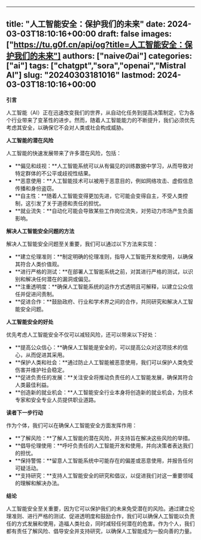 
---
title: "人工智能安全：保护我们的未来"
date: 2024-03-03T18:10:16+00:00
draft: false
images: ["https://tu.g0f.cn/api/og?title=人工智能安全：保护我们的未来"]
authors: ["naiveのai"]
categories: ["ai"]
tags: ["chatgpt","sora","openai","Mistral AI"]
slug: "20240303181016"
lastmod: 2024-03-03T18:10:16+00:00
---
**引言**

人工智能（AI）正在迅速改变我们的世界，从自动化任务到提高决策制定，它为各个行业带来了变革性的进步。然而，随着人工智能能力的不断提升，我们必须优先考虑其安全，以确保它不会对人类或社会构成威胁。

**人工智能的潜在风险**

人工智能的快速发展带来了许多潜在风险，包括：

- **偏见和歧视：**人工智能系统可以从有偏见的训练数据中学习，从而导致对特定群体的不公平或歧视性结果。
- **恶意使用：**人工智能技术可以被用于恶意目的，例如网络攻击、虚假信息传播和身份盗窃。
- **自主性：**随着人工智能变得更加先进，它可能会变得自主，不受人类控制，这引发了关于道德和责任的担忧。
- **就业流失：**自动化可能会导致某些工作岗位流失，对劳动力市场产生负面影响。

**解决人工智能安全问题的方法**

解决人工智能安全问题至关重要，我们可以通过以下方法来实现：

- **建立伦理准则：**制定明确的伦理准则，指导人工智能开发和使用，以确保其符合人类价值观。
- **进行严格的测试：**在部署人工智能系统之前，对其进行严格的测试，以识别和解决任何潜在的漏洞或偏见。
- **注重透明度：**确保人工智能系统的运作方式透明且可解释，以建立公众信任并促进问责制。
- **促进合作：**鼓励政府、行业和学术界之间的合作，共同研究和解决人工智能安全问题。

**人工智能安全的好处**

优先考虑人工智能安全不仅可以减轻风险，还可以带来以下好处：

- **提高公众信心：**确保人工智能是安全的，可以提高公众对这项技术的信心，从而促进其采用。
- **保护人类和社会：**通过防止人工智能被恶意使用，我们可以保护人类免受伤害并维护社会稳定。
- **促进负责任的发展：**关注安全将推动负责任的人工智能发展，确保其符合人类最佳利益。
- **创造新的就业机会：**人工智能安全行业本身将创造新的就业机会，为技术专家和安全专业人员提供职业道路。

**读者下一步行动**

作为个体，我们可以在确保人工智能安全方面发挥作用：

- **了解风险：**了解人工智能的潜在风险，并支持旨在解决这些风险的举措。
- **倡导伦理使用：**呼吁负责任的人工智能开发和使用，并向决策者表达我们的担忧。
- **保持警惕：**留意人工智能系统中可能存在的偏差或恶意使用，并报告任何可疑活动。
- **支持研究：**支持人工智能安全的研究和倡议，以促进我们对这一重要领域的理解和解决办法。

**结论**

人工智能安全至关重要，因为它可以保护我们的未来免受潜在的风险。通过建立伦理准则、进行严格的测试、促进透明度和鼓励合作，我们可以确保人工智能以负责任的方式发展和使用，造福人类社会，同时减轻任何潜在的危害。作为个人，我们都有责任了解风险、倡导安全并支持研究，以确保人工智能成为一股向善的力量。